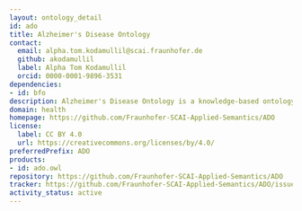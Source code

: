 ```yaml
---
layout: ontology_detail
id: ado
title: Alzheimer's Disease Ontology
contact:
  email: alpha.tom.kodamullil@scai.fraunhofer.de
  github: akodamullil
  label: Alpha Tom Kodamullil
  orcid: 0000-0001-9896-3531
dependencies:
- id: bfo
description: Alzheimer's Disease Ontology is a knowledge-based ontology that encompasses varieties of concepts related to Alzheimer'S Disease, structured by upper level Basic Formal Ontology(BFO). This Ontology is enriched by the interrelated entities that demonstrate the network of the understanding on Alzheimer's disease and can be readily applied for text mining.
domain: health
homepage: https://github.com/Fraunhofer-SCAI-Applied-Semantics/ADO
license:
  label: CC BY 4.0
  url: https://creativecommons.org/licenses/by/4.0/
preferredPrefix: ADO
products:
- id: ado.owl
repository: https://github.com/Fraunhofer-SCAI-Applied-Semantics/ADO
tracker: https://github.com/Fraunhofer-SCAI-Applied-Semantics/ADO/issues
activity_status: active
---
```


